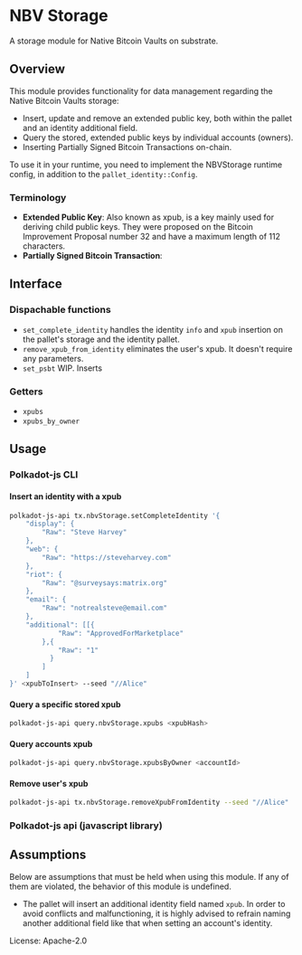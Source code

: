# NBV Storage
A storage module for Native Bitcoin Vaults on substrate.

## Overview

This module provides functionality for data management regarding the Native Bitcoin Vaults storage: 
- Insert, update and remove an extended public key, both within the pallet and an identity additional field. 
- Query the stored, extended public keys by individual accounts (owners).
- Inserting Partially Signed Bitcoin Transactions on-chain.

To use it in your runtime, you need to implement the NBVStorage runtime config, in addition to the `pallet_identity::Config`.

### Terminology

- **Extended Public Key**: Also known as xpub, is a key mainly used for deriving child public keys. They were proposed on the Bitcoin Improvement Proposal number 32 and have a maximum length of 112 characters.
- **Partially Signed Bitcoin Transaction**:

## Interface

### Dispachable functions

- `set_complete_identity` handles the identity `info` and `xpub` insertion on the pallet's storage and the identity pallet.
- `remove_xpub_from_identity` eliminates the user's xpub. It doesn't require any parameters.
- `set_psbt` WIP. Inserts 

### Getters
- `xpubs`
- `xpubs_by_owner`

## Usage

### Polkadot-js CLI

#### Insert an identity with a xpub

```bash
polkadot-js-api tx.nbvStorage.setCompleteIdentity '{                      ─╯
    "display": {
        "Raw": "Steve Harvey"
    },
    "web": {
        "Raw": "https://steveharvey.com"
    },
    "riot": {
        "Raw": "@surveysays:matrix.org"
    },
    "email": {
        "Raw": "notrealsteve@email.com"
    }, 
    "additional": [[{
            "Raw": "ApprovedForMarketplace"
        },{
            "Raw": "1"
          }
        ]
    ]
}' <xpubToInsert> --seed "//Alice"

```

#### Query a specific stored xpub

```bash
polkadot-js-api query.nbvStorage.xpubs <xpubHash>
```

#### Query accounts xpub

```bash
polkadot-js-api query.nbvStorage.xpubsByOwner <accountId>
```

#### Remove user's xpub
```bash
polkadot-js-api tx.nbvStorage.removeXpubFromIdentity --seed "//Alice"
```
### Polkadot-js api (javascript library)


## Assumptions

Below are assumptions that must be held when using this module.  If any of
them are violated, the behavior of this module is undefined.

- The pallet will insert an additional identity field named `xpub`. In order to avoid conflicts and malfunctioning, it is highly advised to refrain naming another additional field like that when setting an account's identity.


License: Apache-2.0